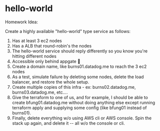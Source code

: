 # hello-world

Homework Idea:

Create a highly available "hello-world" type service as follows:

1. Has at least 3 ec2 nodes
2. Has a ALB that round-robin's the nodes
3. The hello-world service should reply differently so you know you're hitting different nodes
4. Accessible only behind appgate :slightly_smiling_face:
5. Create a domain name, like burns01.datadog.me to reach the 3 ec2 nodes
6. As a test, simulate failure by deleting some nodes, delete the load balancer, and restore the whole setup.
7. Create multiple copies of this infra - ex: burns02.datadog.me, burns03.datadog.me, etc....
8. Give the terraform to one of us, and for example, I should be able to create bfung01.datadog.me without doing anything else except running terraform apply and supplying some config (like bfung01 instead of burns01).
9. Finally, delete everything w/o using AWS cli or AWS console.  Spin the stack  up again, and delete it -- all w/o the console or cli.
